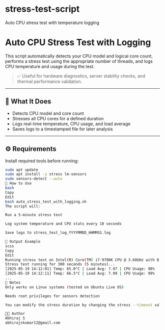 # stress-test-script
Auto CPU stress test with temperature logging
# Auto CPU Stress Test with Logging

This script automatically detects your CPU model and logical core count, performs a stress test using the appropriate number of threads, and logs CPU temperature and usage during the test.

> ✅ Useful for hardware diagnostics, server stability checks, and thermal performance validation.

---

## 🧪 What It Does

- Detects CPU model and core count
- Stresses all CPU cores for a defined duration
- Logs real-time temperature, CPU usage, and load average
- Saves logs to a timestamped file for later analysis

---

## ⚙️ Requirements

Install required tools before running:

```bash
sudo apt update
sudo apt install -y stress lm-sensors
sudo sensors-detect --auto
🚀 How to Use
bash
Copy
Edit
bash auto_stress_test_with_logging.sh
The script will:

Run a 5-minute stress test

Log system temperature and CPU stats every 10 seconds

Save logs to stress_test_log_YYYYMMDD_HHMMSS.log

📁 Output Example
scss
Copy
Edit
Running stress test on Intel(R) Core(TM) i7-9700K CPU @ 3.60GHz with 8 threads.
Stress test running for 300 seconds (5 minutes)...
[2025-05-19 14:12:01] Temp: 65.0°C | Load Avg: 7.97 | CPU Usage: 98%
[2025-05-19 14:12:11] Temp: 66.5°C | Load Avg: 7.99 | CPU Usage: 99%
...
📌 Notes
Only works on Linux systems (tested on Ubuntu Live OS)

Needs root privileges for sensors detection

You can modify the stress duration by changing the stress --timeout value in the script

🧑‍💻 Author
Abhiraj S
abhirajskumar12@gmail.com
